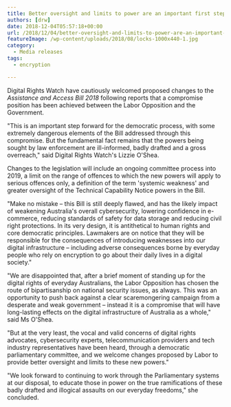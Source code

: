 ```yaml
---
title: Better oversight and limits to power are an important first step, but Encryption Bill is still deeply flawed
authors: [drw]
date: 2018-12-04T05:57:18+00:00
url: /2018/12/04/better-oversight-and-limits-to-power-are-an-important-first-step-but-encryption-bill-is-still-deeply-flawed/
featureImage: /wp-content/uploads/2018/08/locks-1000x440-1.jpg
category:
  - Media releases
tags:
  - encryption

---
```

Digital Rights Watch have cautiously welcomed proposed changes to the _Assistance and Access Bill 2018_ following reports that a compromise position has been achieved between the Labor Opposition and the Government.


"This is an important step forward for the democratic process, with some extremely dangerous elements of the Bill addressed through this compromise. But the fundamental fact remains that the powers being sought by law enforcement are ill-informed, badly drafted and a gross overreach," said Digital Rights Watch's Lizzie O'Shea.


Changes to the legislation will include an ongoing committee process into 2019, a limit on the range of offences to which the new powers will apply to serious offences only, a definition of the term 'systemic weakness' and greater oversight of the Technical Capability Notice powers in the Bill.


"Make no mistake &#8211; this Bill is still deeply flawed, and has the likely impact of weakening Australia's overall cybersecurity, lowering confidence in e-commerce, reducing standards of safety for data storage and reducing civil right protections. In its very design, it is antithetical to human rights and core democratic principles. Lawmakers are on notice that they will be responsible for the consequences of introducing weaknesses into our digital infrastructure &#8211; including adverse consequences borne by everyday people who rely on encryption to go about their daily lives in a digital society."


"We are disappointed that, after a brief moment of standing up for the digital rights of everyday Australians, the Labor Opposition has chosen the route of bipartisanship on national security issues, as always. This was an opportunity to push back against a clear scaremongering campaign from a desperate and weak government &#8211; instead it is a compromise that will have long-lasting effects on the digital infrastructure of Australia as a whole," said Ms O'Shea.


"But at the very least, the vocal and valid concerns of digital rights advocates, cybersecurity experts, telecommunication providers and tech industry representatives have been heard, through a democratic parliamentary committee, and we welcome changes proposed by Labor to provide better oversight and limits to these new powers."


"We look forward to continuing to work through the Parliamentary systems at our disposal, to educate those in power on the true ramifications of these badly drafted and illogical assaults on our everyday freedoms," she concluded.
